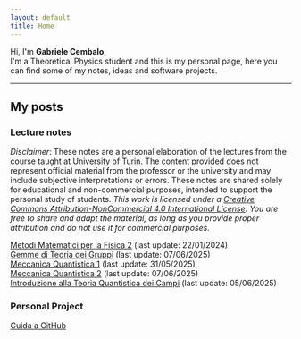 ```yaml
---
layout: default
title: Home
---
```


Hi, I'm **Gabriele Cembalo**, <br>
I'm a Theoretical Physics student and this is my personal page, here you can find some of my notes, ideas and software projects.

---

## My posts

### Lecture notes

*Disclaimer*: These notes are a personal elaboration of the lectures from the course taught at University of Turin. The content provided does not represent official material from the professor or the university and may include subjective interpretations or errors. These notes are shared solely for educational and non-commercial purposes, intended to support the personal study of students. *This work is licensed under a [Creative Commons Attribution-NonCommercial 4.0 International License](https://creativecommons.org/licenses/by-nc/4.0/). You are free to share and adapt the material, as long as you provide proper attribution and do not use it for commercial purposes.*

[Metodi Matematici per la Fisica 2](/assets/pdf/MMF2.pdf) (last update: 22/01/2024) <br>
[Gemme di Teoria dei Gruppi](/assets/pdf/GG.pdf) (last update: 07/06/2025) <br>
[Meccanica Quantistica 1](/assets/pdf/MQ1.pdf) (last update: 31/05/2025) <br>
[Meccanica Quantistica 2](/assets/pdf/MQ2.pdf) (last update: 07/06/2025) <br>
[Introduzione alla Teoria Quantistica dei Campi](/assets/pdf/IQFT.pdf) (last update: 05/06/2025) <br>

### Personal Project
[Guida a GitHub](https://github.com/gCembalo/Guida-GitHub.git) <br>
